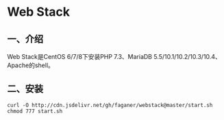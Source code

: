 # Web Stack

## 一、介绍

Web Stack是CentOS 6/7/8下安装PHP 7.3、MariaDB 5.5/10.1/10.2/10.3/10.4、Apache的shell。

## 二、安装

```Shell
curl -O http://cdn.jsdelivr.net/gh/faganer/webstack@master/start.sh
chmod 777 start.sh
```